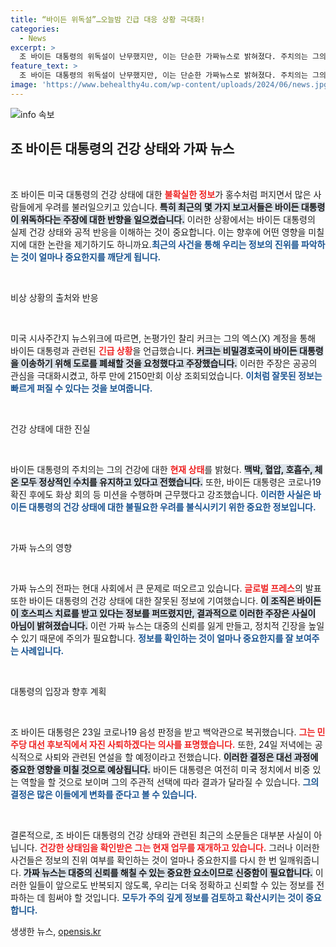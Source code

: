 ```yaml
---
title: “바이든 위독설”…오늘밤 긴급 대응 상황 극대화!
categories:
  - News
excerpt: >
  조 바이든 대통령의 위독설이 난무했지만, 이는 단순한 가짜뉴스로 밝혀졌다. 주치의는 그의 건강이 양호하다고 확인했으며, 코로나19 음성 판정을 받은 바이든은 대국민 연설을 준비 중이다. 클릭해 진실을 확인하세요!
feature_text: >
  조 바이든 대통령의 위독설이 난무했지만, 이는 단순한 가짜뉴스로 밝혀졌다. 주치의는 그의 건강이 양호하다고 확인했으며, 코로나19 음성 판정을 받은 바이든은 대국민 연설을 준비 중이다. 클릭해 진실을 확인하세요!
image: 'https://www.behealthy4u.com/wp-content/uploads/2024/06/news.jpg'
---
```


<p><img src="https://www.behealthy4u.com/wp-content/uploads/2024/06/news.jpg" alt="info 속보" /></p>

<h2 data-ke-size="size26">조 바이든 대통령의 건강 상태와 가짜 뉴스</h2>

<p data-ke-size="size16">&nbsp;</p>

<p>조 바이든 미국 대통령의 건강 상태에 대한 <b><span style="color: #ee2323;">불확실한 정보</span></b>가 홍수처럼 퍼지면서 많은 사람들에게 우려를 불러일으키고 있습니다. <b><span style="background-color: #21538527;">특히 최근의 몇 가지 보고서들은 바이든 대통령이 위독하다는 주장에 대한 반향을 일으켰습니다.</span></b> 이러한 상황에서는 바이든 대통령의 실제 건강 상태와 공적 반응을 이해하는 것이 중요합니다. 이는 향후에 어떤 영향을 미칠지에 대한 논란을 제기하기도 하니까요.<b><span style="color: #1a5490;">최근의 사건을 통해 우리는 정보의 진위를 파악하는 것이 얼마나 중요한지를 깨닫게 됩니다.</span></b></p>

<p data-ke-size="size16">&nbsp;</p>

<p>비상 상황의 출처와 반응</p>

<p data-ke-size="size16">&nbsp;</p>

<p>미국 시사주간지 뉴스위크에 따르면, 논평가인 찰리 커크는 그의 엑스(X) 계정을 통해 바이든 대통령과 관련된 <b><span style="color: #ee2323;">긴급 상황</span></b>을 언급했습니다. <b><span style="background-color: #21538527;">커크는 비밀경호국이 바이든 대통령을 이송하기 위해 도로를 폐쇄할 것을 요청했다고 주장했습니다.</span></b> 이러한 주장은 공공의 관심을 극대화시켰고, 하루 만에 2150만회 이상 조회되었습니다. <b><span style="color: #1a5490;">이처럼 잘못된 정보는 빠르게 퍼질 수 있다는 것을 보여줍니다.</span></b></p>

<p data-ke-size="size16">&nbsp;</p>

<p>건강 상태에 대한 진실</p>

<p data-ke-size="size16">&nbsp;</p>

<p>바이든 대통령의 주치의는 그의 건강에 대한 <b><span style="color: #ee2323;">현재 상태</span></b>를 밝혔다. <b><span style="background-color: #21538527;">맥박, 혈압, 호흡수, 체온 모두 정상적인 수치를 유지하고 있다고 전했습니다.</span></b> 또한, 바이든 대통령은 코로나19 확진 후에도 화상 회의 등 미션을 수행하며 근무했다고 강조했습니다. <b><span style="color: #1a5490;">이러한 사실은 바이든 대통령의 건강 상태에 대한 불필요한 우려를 불식시키기 위한 중요한 정보입니다.</span></b></p>

<p data-ke-size="size16">&nbsp;</p>

<p>가짜 뉴스의 영향</p>

<p data-ke-size="size16">&nbsp;</p>

<p>가짜 뉴스의 전파는 현대 사회에서 큰 문제로 떠오르고 있습니다. <b><span style="color: #ee2323;">글로벌 프레스</span></b>의 발표 또한 바이든 대통령의 건강 상태에 대한 잘못된 정보에 기여했습니다. <b><span style="background-color: #21538527;">이 조직은 바이든이 호스피스 치료를 받고 있다는 정보를 퍼뜨렸지만, 결과적으로 이러한 주장은 사실이 아님이 밝혀졌습니다.</span></b> 이런 가짜 뉴스는 대중의 신뢰를 잃게 만들고, 정치적 긴장을 높일 수 있기 때문에 주의가 필요합니다. <b><span style="color: #1a5490;">정보를 확인하는 것이 얼마나 중요한지를 잘 보여주는 사례입니다.</span></b></p>

<p data-ke-size="size16">&nbsp;</p>

<p>대통령의 입장과 향후 계획</p>

<p data-ke-size="size16">&nbsp;</p>

<p>조 바이든 대통령은 23일 코로나19 음성 판정을 받고 백악관으로 복귀했습니다. <b><span style="color: #ee2323;">그는 민주당 대선 후보직에서 자진 사퇴하겠다는 의사를 표명했습니다.</span></b> 또한, 24일 저녁에는 공식적으로 사퇴와 관련된 연설을 할 예정이라고 전했습니다. <b><span style="background-color: #21538527;">이러한 결정은 대선 과정에 중요한 영향을 미칠 것으로 예상됩니다.</span></b> 바이든 대통령은 여전히 미국 정치에서 비중 있는 역할을 할 것으로 보이며 그의 주관적 선택에 따라 결과가 달라질 수 있습니다. <b><span style="color: #1a5490;">그의 결정은 많은 이들에게 변화를 준다고 볼 수 있습니다.</span></b></p>

<p data-ke-size="size16">&nbsp;</p>

<p>결론적으로, 조 바이든 대통령의 건강 상태와 관련된 최근의 소문들은 대부분 사실이 아닙니다. <b><span style="color: #ee2323;">건강한 상태임을 확인받은 그는 현재 업무를 재개하고 있습니다.</span></b> 그러나 이러한 사건들은 정보의 진위 여부를 확인하는 것이 얼마나 중요한지를 다시 한 번 일깨워줍니다. <b><span style="background-color: #21538527;">가짜 뉴스는 대중의 신뢰를 해칠 수 있는 중요한 요소이므로 신중함이 필요합니다.</span></b> 이러한 일들이 앞으로도 반복되지 않도록, 우리는 더욱 정확하고 신뢰할 수 있는 정보를 전파하는 데 힘써야 할 것입니다. <b><span style="color: #1a5490;">모두가 주의 깊게 정보를 검토하고 확산시키는 것이 중요합니다.</span></b></p>
생생한 뉴스, <a href="https://opensis.kr" rel="dofollow">opensis.kr</a>


